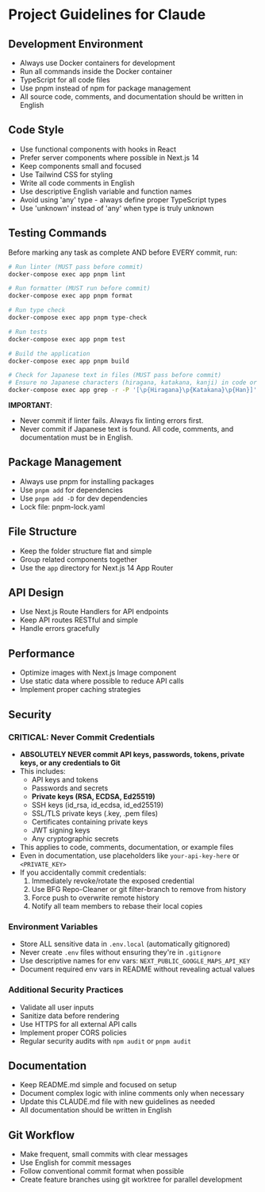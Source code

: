 # Project Guidelines for Claude

## Development Environment

- Always use Docker containers for development
- Run all commands inside the Docker container
- TypeScript for all code files
- Use pnpm instead of npm for package management
- All source code, comments, and documentation should be written in English

## Code Style

- Use functional components with hooks in React
- Prefer server components where possible in Next.js 14
- Keep components small and focused
- Use Tailwind CSS for styling
- Write all code comments in English
- Use descriptive English variable and function names
- Avoid using 'any' type - always define proper TypeScript types
- Use 'unknown' instead of 'any' when type is truly unknown

## Testing Commands

Before marking any task as complete AND before EVERY commit, run:

```bash
# Run linter (MUST pass before commit)
docker-compose exec app pnpm lint

# Run formatter (MUST run before commit)
docker-compose exec app pnpm format

# Run type check
docker-compose exec app pnpm type-check

# Run tests
docker-compose exec app pnpm test

# Build the application
docker-compose exec app pnpm build

# Check for Japanese text in files (MUST pass before commit)
# Ensure no Japanese characters (hiragana, katakana, kanji) in code or documentation
docker-compose exec app grep -r -P '[\p{Hiragana}\p{Katakana}\p{Han}]' --include="*.ts" --include="*.tsx" --include="*.js" --include="*.jsx" --include="*.md" --include="*.json" . || echo "No Japanese text found ✓"
```

**IMPORTANT**:

- Never commit if linter fails. Always fix linting errors first.
- Never commit if Japanese text is found. All code, comments, and documentation must be in English.

## Package Management

- Always use pnpm for installing packages
- Use `pnpm add` for dependencies
- Use `pnpm add -D` for dev dependencies
- Lock file: pnpm-lock.yaml

## File Structure

- Keep the folder structure flat and simple
- Group related components together
- Use the `app` directory for Next.js 14 App Router

## API Design

- Use Next.js Route Handlers for API endpoints
- Keep API routes RESTful and simple
- Handle errors gracefully

## Performance

- Optimize images with Next.js Image component
- Use static data where possible to reduce API calls
- Implement proper caching strategies

## Security

### CRITICAL: Never Commit Credentials

- **ABSOLUTELY NEVER commit API keys, passwords, tokens, private keys, or any credentials to Git**
- This includes:
  - API keys and tokens
  - Passwords and secrets
  - **Private keys (RSA, ECDSA, Ed25519)**
  - SSH keys (id_rsa, id_ecdsa, id_ed25519)
  - SSL/TLS private keys (.key, .pem files)
  - Certificates containing private keys
  - JWT signing keys
  - Any cryptographic secrets
- This applies to code, comments, documentation, or example files
- Even in documentation, use placeholders like `your-api-key-here` or `<PRIVATE_KEY>`
- If you accidentally commit credentials:
  1. Immediately revoke/rotate the exposed credential
  2. Use BFG Repo-Cleaner or git filter-branch to remove from history
  3. Force push to overwrite remote history
  4. Notify all team members to rebase their local copies

### Environment Variables

- Store ALL sensitive data in `.env.local` (automatically gitignored)
- Never create `.env` files without ensuring they're in `.gitignore`
- Use descriptive names for env vars: `NEXT_PUBLIC_GOOGLE_MAPS_API_KEY`
- Document required env vars in README without revealing actual values

### Additional Security Practices

- Validate all user inputs
- Sanitize data before rendering
- Use HTTPS for all external API calls
- Implement proper CORS policies
- Regular security audits with `npm audit` or `pnpm audit`

## Documentation

- Keep README.md simple and focused on setup
- Document complex logic with inline comments only when necessary
- Update this CLAUDE.md file with new guidelines as needed
- All documentation should be written in English

## Git Workflow

- Make frequent, small commits with clear messages
- Use English for commit messages
- Follow conventional commit format when possible
- Create feature branches using git worktree for parallel development

